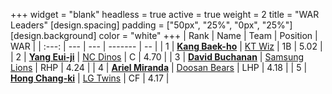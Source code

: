 +++
widget = "blank"
headless = true
active = true
weight = 2
title = "WAR Leaders"
[design.spacing]
padding = ["50px", "25%", "0px", "25%"]
[design.background]
color = "white"
+++
| Rank | Name | Team | Position | WAR |
| :---: | --- | --- | ------- | -- |
| 1 | [**Kang Baek-ho**](/players/11863) | [KT Wiz](/teams/KTWiz) | 1B | 5.02 |
| 2 | [**Yang Eui-ji**](/players/215) | [NC Dinos](/teams/NCDinos) | C | 4.70 |
| 3 | [**David Buchanan**](/players/13683) | [Samsung Lions](/teams/SamsungLions) | RHP | 4.24 |
| 4 | [**Ariel Miranda**](/players/14775) | [Doosan Bears](/teams/DoosanBears) | LHP | 4.18 |
| 5 | [**Hong Chang-ki**](/players/9805) | [LG Twins](/teams/LGTwins) | CF | 4.17 |
